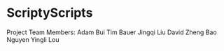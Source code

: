# ScriptyScripts
Project Team Members:
Adam Bui
Tim Bauer
Jingqi Liu
David Zheng
Bao Nguyen
Yingli Lou
